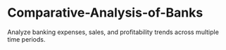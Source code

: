 # Comparative-Analysis-of-Banks
 Analyze banking expenses, sales, and profitability trends across multiple time periods.

